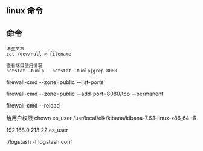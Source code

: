 ## linux 命令

## 命令

    清空文本
    cat /dev/null > filename
    
    查看端口使用情况
    netstat -tunlp   netstat -tunlp|grep 8080


firewall-cmd --zone=public --list-ports

firewall-cmd --zone=public --add-port=8080/tcp --permanent

firewall-cmd --reload

给用户权限
chown es_user /usr/local/elk/kibana/kibana-7.6.1-linux-x86_64 -R


192.168.0.213:22        es_user

./logstash -f logstash.conf
